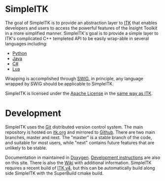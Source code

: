 SimpleITK
=========

The goal of SimpleITK is to provide an abstraction layer to [ITK](https://www.itk.org) that enables developers and users to access the powerful features of the Insight Toolkit in a more simplified manner.  SimpleITK's goal is to provide a simple layer to ITK's complicated C++ templeted API to be easily wrap-able in several languages including:

* [Python](http://www.python.org)
* [Java](http://www.java.com)
* [C#](http://msdn.microsoft.com/en-us/vcsharp/default.aspx)
* [Lua](http://www.lua.org)

Wrapping is accomplished through [SWIG](http://www.swig.org), in principle, any language wrapped by SWIG should be applicable to SimpleITK.

SimpleITK is licensed under the [Apache License](http://www.opensource.org/licenses/apache2.0.php) in the [same way as ITK](https://www.itk.org/Wiki/ITK_Release_4/Licensing).

Development
===========

SimpleITK uses the [Git](http://git-scm.com/) distributed version control system.  The main repository is hosted on [itk.org](https://itk.org/SimpleITK.git) and mirrored to [Github](https://blowekamp@github.com/SimpleITK/SimpleITK.git).  There are two main branches, master and next. The "master" is a stable branch of the code, and suitable for most users, while "next" contains future features that are unlikely to be stable.

Documentation in maintained in [Doxygen](https://www.itk.org/SimpleITKDoxygen/html/annotated.html).  [Development instructions](https://www.itk.org/SimpleITKDoxygen/html/pages.html) are also on this site.  There is also the [Wiki](https://www.itk.org/Wiki/ITK_Release_4/SimpleITK) with additional information. SimpleITK requires a recent build of [ITK v4](https://itk.org/), but this can be automatically build along side SimpleITK with the SuperBuild cmake build.
